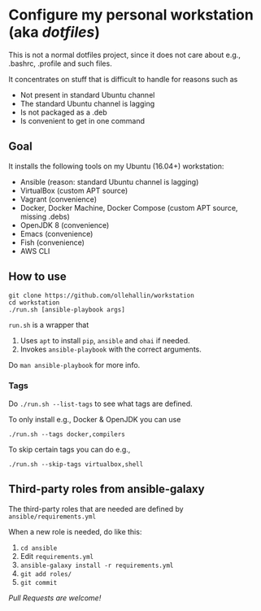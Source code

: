 # Configure my personal workstation (aka _dotfiles_)

This is not a normal dotfiles project, since it does not care about e.g., .bashrc, .profile and such files.

It concentrates on stuff that is difficult to handle for reasons such as

- Not present in standard Ubuntu channel
- The standard Ubuntu channel is lagging
- Is not packaged as a .deb
- Is convenient to get in one command

## Goal

It installs the following tools on my Ubuntu (16.04+) workstation:

- Ansible (reason: standard Ubuntu channel is lagging)
- VirtualBox (custom APT source)
- Vagrant (convenience)
- Docker, Docker Machine, Docker Compose (custom APT source, missing .debs)
- OpenJDK 8 (convenience)
- Emacs (convenience)
- Fish (convenience)
- AWS CLI


## How to use

    git clone https://github.com/ollehallin/workstation
    cd workstation
    ./run.sh [ansible-playbook args]

`run.sh` is a wrapper that

1. Uses `apt` to install `pip`, `ansible` and `ohai` if needed.
1. Invokes `ansible-playbook` with the correct arguments.

Do `man ansible-playbook` for more info.

### Tags

Do `./run.sh --list-tags` to see what tags are defined.

To only install e.g., Docker & OpenJDK you can use

    ./run.sh --tags docker,compilers

To skip certain tags you can do e.g.,

    ./run.sh --skip-tags virtualbox,shell

## Third-party roles from ansible-galaxy
The third-party roles that are needed are defined by `ansible/requirements.yml`

When a new role is needed, do like this:

1. `cd ansible`
1. Edit `requirements.yml`
1. `ansible-galaxy install -r requirements.yml`
1. `git add roles/`
1. `git commit`

_Pull Requests are welcome!_
